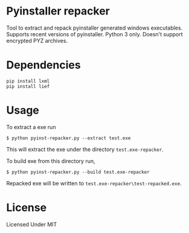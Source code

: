 # Pyinstaller repacker

Tool to extract and repack pyinstaller generated windows executables. Supports recent versions of pyinstaller. Python 3 only. Doesn't support encrypted PYZ archives.

# Dependencies

```
pip install lxml
pip install lief
```

# Usage

To extract a exe run

```
$ python pyinst-repacker.py --extract test.exe
```

This will extract the exe under the directory `test.exe-repacker`.

To build exe from this directory run,

```
$ python pyinst-repacker.py --build test.exe-repacker
```

Repacked exe will be written to `test.exe-repacker\test-repacked.exe`.

# License

Licensed Under MIT
